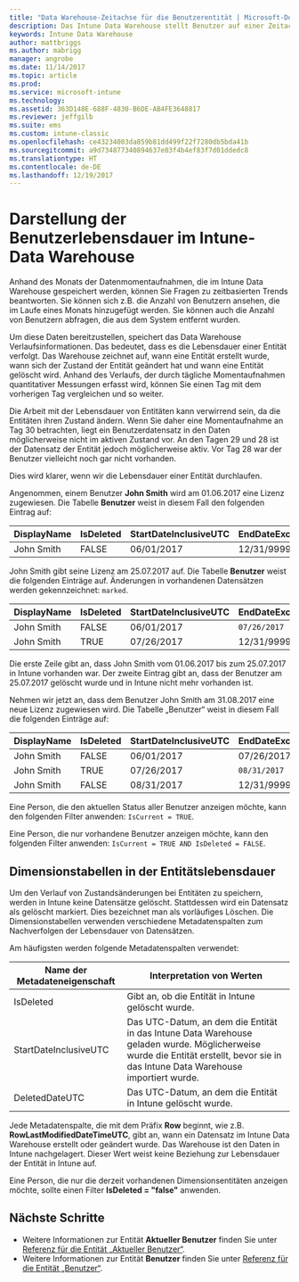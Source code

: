 ```yaml
---
title: "Data Warehouse-Zeitachse für die Benutzerentität | Microsoft-Dokumentation"
description: Das Intune Data Warehouse stellt Benutzer auf einer Zeitachse dar.
keywords: Intune Data Warehouse
author: mattbriggs
ms.author: mabrigg
manager: angrobe
ms.date: 11/14/2017
ms.topic: article
ms.prod: 
ms.service: microsoft-intune
ms.technology: 
ms.assetid: 363D148E-688F-4830-B6DE-AB4FE3648817
ms.reviewer: jeffgilb
ms.suite: ems
ms.custom: intune-classic
ms.openlocfilehash: ce43234003da859b81dd499f22f7280db5bda41b
ms.sourcegitcommit: a9d734877340894637e03f4b4ef83f7d01ddedc8
ms.translationtype: HT
ms.contentlocale: de-DE
ms.lasthandoff: 12/19/2017
---
```

# <a name="user-lifetime-representation-in-the-intune-data-warehouse"></a>Darstellung der Benutzerlebensdauer im Intune-Data Warehouse

Anhand des Monats der Datenmomentaufnahmen, die im Intune Data Warehouse gespeichert werden, können Sie Fragen zu zeitbasierten Trends beantworten. Sie können sich z.B. die Anzahl von Benutzern ansehen, die im Laufe eines Monats hinzugefügt werden. Sie können auch die Anzahl von Benutzern abfragen, die aus dem System entfernt wurden.

Um diese Daten bereitzustellen, speichert das Data Warehouse Verlaufsinformationen. Das bedeutet, dass es die Lebensdauer einer Entität verfolgt. Das Warehouse zeichnet auf, wann eine Entität erstellt wurde, wann sich der Zustand der Entität geändert hat und wann eine Entität gelöscht wird. Anhand des Verlaufs, der durch tägliche Momentaufnahmen quantitativer Messungen erfasst wird, können Sie einen Tag mit dem vorherigen Tag vergleichen und so weiter.

Die Arbeit mit der Lebensdauer von Entitäten kann verwirrend sein, da die Entitäten ihren Zustand ändern. Wenn Sie daher eine Momentaufnahme an Tag 30 betrachten, liegt ein Benutzerdatensatz in den Daten möglicherweise nicht im aktiven Zustand vor. An den Tagen 29 und 28 ist der Datensatz der Entität jedoch möglicherweise aktiv. Vor Tag 28 war der Benutzer vielleicht noch gar nicht vorhanden.

Dies wird klarer, wenn wir die Lebensdauer einer Entität durchlaufen.

Angenommen, einem Benutzer **John Smith** wird am 01.06.2017 eine Lizenz zugewiesen. Die Tabelle **Benutzer** weist in diesem Fall den folgenden Eintrag auf: 
 
| DisplayName | IsDeleted | StartDateInclusiveUTC | EndDateExclusiveUTC | IsCurrent 
| -- | -- | -- | -- | -- |
| John Smith | FALSE | 06/01/2017 | 12/31/9999 | TRUE
 
John Smith gibt seine Lizenz am 25.07.2017 auf. Die Tabelle **Benutzer** weist die folgenden Einträge auf. Änderungen in vorhandenen Datensätzen werden gekennzeichnet: `marked`. 

| DisplayName | IsDeleted | StartDateInclusiveUTC | EndDateExclusiveUTC | IsCurrent 
| -- | -- | -- | -- | -- |
| John Smith | FALSE | 06/01/2017 | `07/26/2017` | `FALSE` 
| John Smith | TRUE | 07/26/2017 | 12/31/9999 | TRUE 

Die erste Zeile gibt an, dass John Smith vom 01.06.2017 bis zum 25.07.2017 in Intune vorhanden war. Der zweite Eintrag gibt an, dass der Benutzer am 25.07.2017 gelöscht wurde und in Intune nicht mehr vorhanden ist.

Nehmen wir jetzt an, dass dem Benutzer John Smith am 31.08.2017 eine neue Lizenz zugewiesen wird. Die Tabelle „Benutzer“ weist in diesem Fall die folgenden Einträge auf:
 
| DisplayName | IsDeleted | StartDateInclusiveUTC | EndDateExclusiveUTC | IsCurrent 
| -- | -- | -- | -- | -- |
| John Smith | FALSE | 06/01/2017 | 07/26/2017 | FALSE 
| John Smith | TRUE | 07/26/2017 | `08/31/2017` | `FALSE` 
| John Smith | FALSE | 08/31/2017 | 12/31/9999 | TRUE 
 
Eine Person, die den aktuellen Status aller Benutzer anzeigen möchte, kann den folgenden Filter anwenden: `IsCurrent = TRUE`. 
 
Eine Person, die nur vorhandene Benutzer anzeigen möchte, kann den folgenden Filter anwenden: `IsCurrent = TRUE AND IsDeleted = FALSE`.

## <a name="dimension-tables-in-the-entity-lifetime"></a>Dimensionstabellen in der Entitätslebensdauer

Um den Verlauf von Zustandsänderungen bei Entitäten zu speichern, werden in Intune keine Datensätze gelöscht. Stattdessen wird ein Datensatz als gelöscht markiert. Dies bezeichnet man als vorläufiges Löschen. Die Dimensionstabellen verwenden verschiedene Metadatenspalten zum Nachverfolgen der Lebensdauer von Datensätzen. 

Am häufigsten werden folgende Metadatenspalten verwendet: 

| Name der Metadateneigenschaft  | Interpretation von Werten |
|--|--|
| IsDeleted | Gibt an, ob die Entität in Intune gelöscht wurde. |
| StartDateInclusiveUTC  | Das UTC-Datum, an dem die Entität in das Intune Data Warehouse geladen wurde. Möglicherweise wurde die Entität erstellt, bevor sie in das Intune Data Warehouse importiert wurde. |
| DeletedDateUTC  | Das UTC-Datum, an dem die Entität in Intune gelöscht wurde. |  

Jede Metadatenspalte, die mit dem Präfix **Row** beginnt, wie z.B. **RowLastModifiedDateTimeUTC**, gibt an, wann ein Datensatz im Intune Data Warehouse erstellt oder geändert wurde. Das Warehouse ist den Daten in Intune nachgelagert. Dieser Wert weist keine Beziehung zur Lebensdauer der Entität in Intune auf.  
 
Eine Person, die nur die derzeit vorhandenen Dimensionsentitäten anzeigen möchte, sollte einen Filter **IsDeleted = "false"** anwenden.

## <a name="next-steps"></a>Nächste Schritte

 - Weitere Informationen zur Entität **Aktueller Benutzer** finden Sie unter [Referenz für die Entität „Aktueller Benutzer“](reports-ref-current-user.md).
 - Weitere Informationen zur Entität **Benutzer** finden Sie unter [Referenz für die Entität „Benutzer“](reports-ref-user.md).